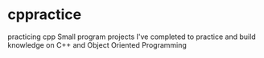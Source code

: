# cppractice
practicing cpp
Small program projects I've completed to practice and build knowledge on C++ and Object Oriented Programming
